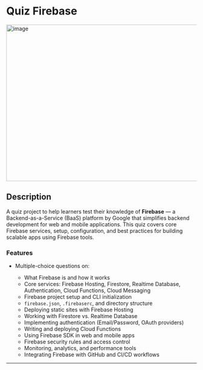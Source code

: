 # Quiz Firebase
<img width="739" height="415" alt="image" src="https://github.com/user-attachments/assets/655c39c9-751c-480a-870f-f76ecee49e61" />

## Description

A quiz project to help learners test their knowledge of **Firebase** — a Backend-as-a-Service (BaaS) platform by Google that simplifies backend development for web and mobile applications. This quiz covers core Firebase services, setup, configuration, and best practices for building scalable apps using Firebase tools.

### Features

* Multiple-choice questions on:

  * What Firebase is and how it works
  * Core services: Firebase Hosting, Firestore, Realtime Database, Authentication, Cloud Functions, Cloud Messaging
  * Firebase project setup and CLI initialization
  * `firebase.json`, `.firebaserc`, and directory structure
  * Deploying static sites with Firebase Hosting
  * Working with Firestore vs. Realtime Database
  * Implementing authentication (Email/Password, OAuth providers)
  * Writing and deploying Cloud Functions
  * Using Firebase SDK in web and mobile apps
  * Firebase security rules and access control
  * Monitoring, analytics, and performance tools
  * Integrating Firebase with GitHub and CI/CD workflows

---
